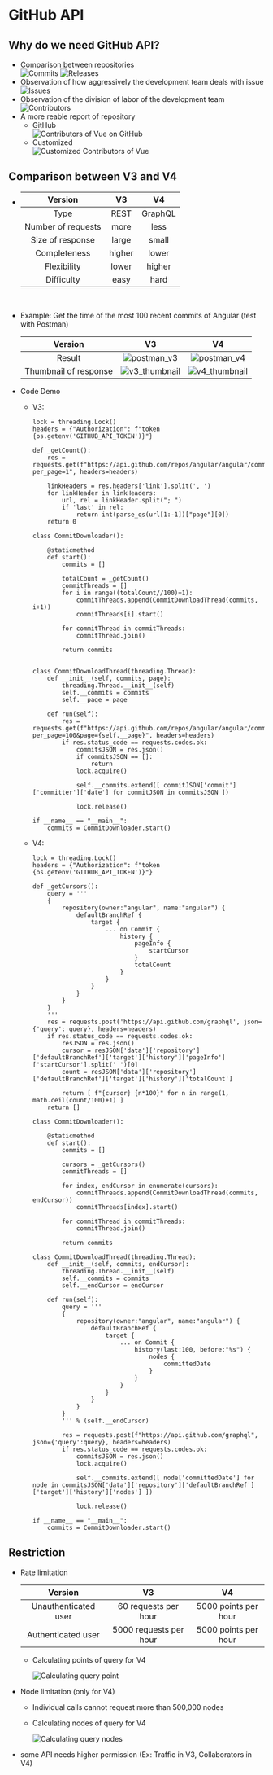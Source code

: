 # GitHub API

## Why do we need GitHub API?
- Comparison between repositories  
![Commits](./picture/commits.png)
![Releases](./picture/releases.png)
- Observation of how aggressively the development team deals with issue  
![Issues](./picture/issues.png)
- Observation of the division of labor of the development team  
![Contributors](./picture/contributors.png)
- A more reable report of repository  
  - GitHub  
  ![Contributors of Vue on GitHub](./picture/contributor_vue_github.png)
  - Customized  
  ![Customized Contributors of Vue](./picture/contributor_vue_customized.png)

## Comparison between V3 and V4
  - |       Version      |      V3       |         V4        |
    |:------------------:|:-------------:|:-----------------:|
    |        Type        |     REST      |       GraphQL     |
    | Number of requests |     more      |       less        |
    |  Size of response  |     large     |       small       |
    |    Completeness    |     higher    |       lower       |
    |     Flexibility    |     lower     |       higher      |
    |     Difficulty     |     easy      |       hard        |
<br>

- Example: Get the time of the most 100 recent commits of Angular (test with Postman)

  | Version | V3 | V4 |
  |:-------:|:--:|:--:|
  | Result | ![postman_v3](./picture/postman_v3.png) | ![postman_v4](./picture/postman_v4.png) |
  | Thumbnail of response | ![v3_thumbnail](./picture/REST_thumbnail.png) | ![v4_thumbnail](./picture/GraphQL_thumbnail.png)

- Code Demo
  * V3:
    ```
    lock = threading.Lock()
    headers = {"Authorization": f"token {os.getenv('GITHUB_API_TOKEN')}"}

    def _getCount():
        res = requests.get(f"https://api.github.com/repos/angular/angular/commits?per_page=1", headers=headers)

        linkHeaders = res.headers['link'].split(', ')
        for linkHeader in linkHeaders:
            url, rel = linkHeader.split("; ")
            if 'last' in rel:
                return int(parse_qs(url[1:-1])["page"][0])
        return 0

    class CommitDownloader():

        @staticmethod
        def start():
            commits = []
            
            totalCount = _getCount()
            commitThreads = []
            for i in range((totalCount//100)+1):
                commitThreads.append(CommitDownloadThread(commits, i+1))
                commitThreads[i].start()

            for commitThread in commitThreads:
                commitThread.join()

            return commits


    class CommitDownloadThread(threading.Thread):
        def __init__(self, commits, page):
            threading.Thread.__init__(self)
            self.__commits = commits
            self.__page = page

        def run(self):
            res = requests.get(f"https://api.github.com/repos/angular/angular/commits?per_page=100&page={self.__page}", headers=headers)
            if res.status_code == requests.codes.ok:
                commitsJSON = res.json()
                if commitsJSON == []:
                    return
                lock.acquire()

                self.__commits.extend([ commitJSON['commit']['committer']['date'] for commitJSON in commitsJSON ])

                lock.release()

    if __name__ == "__main__":
        commits = CommitDownloader.start()  
    ```
  * V4:
    ```
    lock = threading.Lock()
    headers = {"Authorization": f"token {os.getenv('GITHUB_API_TOKEN')}"}

    def _getCursors():
        query = '''
        {
            repository(owner:"angular", name:"angular") {
                defaultBranchRef {
                    target {
                        ... on Commit {
                            history {
                                pageInfo {
                                    startCursor
                                }
                                totalCount
                            }
                        }
                    }
                }
            }
        }
        '''
        res = requests.post('https://api.github.com/graphql', json={'query': query}, headers=headers)
        if res.status_code == requests.codes.ok:
            resJSON = res.json()
            cursor = resJSON['data']['repository']['defaultBranchRef']['target']['history']['pageInfo']['startCursor'].split(' ')[0]
            count = resJSON['data']['repository']['defaultBranchRef']['target']['history']['totalCount']

            return [ f"{cursor} {n*100}" for n in range(1, math.ceil(count/100)+1) ]
        return []

    class CommitDownloader():

        @staticmethod
        def start():
            commits = []
            
            cursors = _getCursors()
            commitThreads = []

            for index, endCursor in enumerate(cursors):
                commitThreads.append(CommitDownloadThread(commits, endCursor))
                commitThreads[index].start()

            for commitThread in commitThreads:
                commitThread.join()

            return commits

    class CommitDownloadThread(threading.Thread):
        def __init__(self, commits, endCursor):
            threading.Thread.__init__(self)
            self.__commits = commits
            self.__endCursor = endCursor

        def run(self):
            query = '''
            {
                repository(owner:"angular", name:"angular") {
                    defaultBranchRef {
                        target {
                            ... on Commit {
                                history(last:100, before:"%s") {
                                    nodes {
                                        committedDate
                                    }
                                }
                            }
                        }
                    }
                }
            }
            ''' % (self.__endCursor)

            res = requests.post(f"https://api.github.com/graphql", json={'query':query}, headers=headers)
            if res.status_code == requests.codes.ok:
                commitsJSON = res.json()
                lock.acquire()

                self.__commits.extend([ node['committedDate'] for node in commitsJSON['data']['repository']['defaultBranchRef']['target']['history']['nodes'] ])

                lock.release()

    if __name__ == "__main__":
        commits = CommitDownloader.start()
    ```

## Restriction
- Rate limitation

    |        Version       |           V3           |          V4          |
    |:--------------------:|:----------------------:|:--------------------:|
    | Unauthenticated user |  60 requests per hour  | 5000 points per hour |
    |  Authenticated user  | 5000 requests per hour | 5000 points per hour |


  * Calculating points of query for V4

    ![Calculating query point](./picture/calculating_query_point.png)

- Node limitation (only for V4)
  * Individual calls cannot request more than 500,000 nodes
  * Calculating nodes of query for V4

    ![Calculating query nodes](./picture/calculating_query_nodes.png)

- some API needs higher permission (Ex: Traffic in V3, Collaborators in V4)


